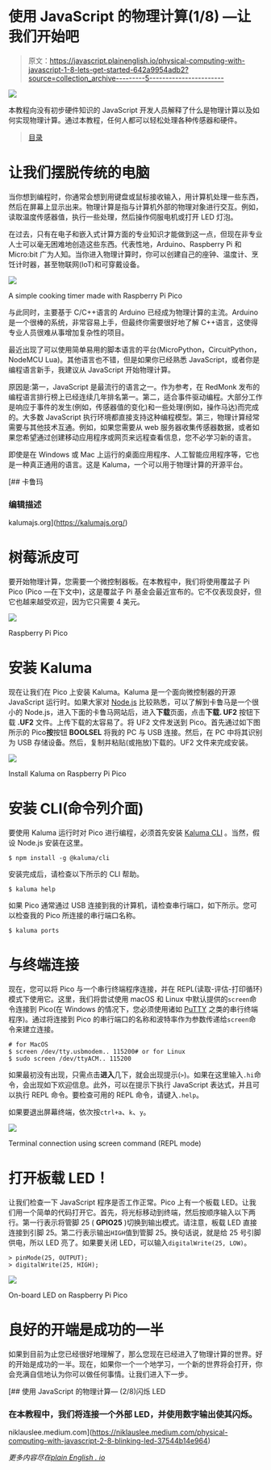 # 使用 JavaScript 的物理计算(1/8) —让我们开始吧

> 原文：<https://javascript.plainenglish.io/physical-computing-with-javascript-1-8-lets-get-started-642a9954adb2?source=collection_archive---------5----------------------->

![](img/4c135d499066c60fee5562cf52a63ba3.png)

本教程向没有初步硬件知识的 JavaScript 开发人员解释了什么是物理计算以及如何实现物理计算。通过本教程，任何人都可以轻松处理各种传感器和硬件。

> [目录](https://niklauslee.medium.com/physical-computing-with-javascript-table-of-contents-69c38fd74e61)

# 让我们摆脱传统的电脑

当你想到编程时，你通常会想到用键盘或鼠标接收输入，用计算机处理一些东西，然后在屏幕上显示出来。物理计算是指与计算机外部的物理对象进行交互。例如，读取温度传感器值，执行一些处理，然后操作伺服电机或打开 LED 灯泡。

在过去，只有在电子和嵌入式计算方面的专业知识才能做到这一点，但现在非专业人士可以毫无困难地创造这些东西。代表性地，Arduino、Raspberry Pi 和 Micro:bit 广为人知。当你进入物理计算时，你可以创建自己的座钟、温度计、烹饪计时器，甚至物联网(IoT)和可穿戴设备。

![](img/03d775d186f81e8566ee1995cca3bda1.png)

A simple cooking timer made with Raspberry Pi Pico

与此同时，主要基于 C/C++语言的 Arduino 已经成为物理计算的主流。Arduino 是一个很棒的系统，非常容易上手，但最终你需要很好地了解 C++语言，这使得专业人员很难从事增加复杂性的项目。

最近出现了可以使用简单易用的脚本语言的平台(MicroPython，CircuitPython，NodeMCU Lua)。其他语言也不错，但是如果你已经熟悉 JavaScript，或者你是编程语言新手，我建议从 JavaScript 开始物理计算。

原因是:第一，JavaScript 是最流行的语言之一。作为参考，在 RedMonk 发布的编程语言排行榜上已经连续几年排名第一。第二，适合事件驱动编程。大部分工作是响应于事件的发生(例如，传感器值的变化)和一些处理(例如，操作马达)而完成的。大多数 JavaScript 执行环境都直接支持这种编程模型。第三，物理计算经常需要与其他技术互通。例如，如果您需要从 web 服务器收集传感器数据，或者如果您希望通过创建移动应用程序或网页来远程查看信息，您不必学习新的语言。

即使是在 Windows 或 Mac 上运行的桌面应用程序、人工智能应用程序等，它也是一种真正通用的语言。这是 Kaluma，一个可以用于物理计算的开源平台。

[](https://kalumajs.org/) [## 卡鲁玛

### 编辑描述

kalumajs.org](https://kalumajs.org/) 

# 树莓派皮可

要开始物理计算，您需要一个微控制器板。在本教程中，我们将使用覆盆子 Pi Pico (Pico —在下文中)，这是覆盆子 Pi 基金会最近宣布的。它不仅表现良好，但它也越来越受欢迎，因为它只需要 4 美元。

![](img/0380bd1694131cb4675407d3c5e31119.png)

Raspberry Pi Pico

# 安装 Kaluma

现在让我们在 Pico 上安装 Kaluma。Kaluma 是一个面向微控制器的开源 JavaScript 运行时。如果大家对 [Node.js](https://nodejs.org/) 比较熟悉，可以了解到卡鲁马是一个很小的 Node.js，进入下面的卡鲁马网站后，进入**下载**页面，点击**下载. UF2** 按钮下载 **.UF2** 文件。上传下载的太容易了。将 UF2 文件发送到 Pico。首先通过如下图所示的 Pico**按**按钮 **BOOLSEL** 将我的 PC 与 USB 连接。然后，在 PC 中将其识别为 USB 存储设备。然后，复制并粘贴(或拖放)下载的。UF2 文件来完成安装。

![](img/0305afbc398b465faad765f1bb66d530.png)

Install Kaluma on Raspberry Pi Pico

# 安装 CLI(命令列介面)

要使用 Kaluma 运行时对 Pico 进行编程，必须首先安装 [Kaluma CLI](https://github.com/kaluma-project/kaluma-cli) 。当然，假设 Node.js 安装在这里。

```
$ npm install -g @kaluma/cli
```

安装完成后，请检查以下所示的 CLI 帮助。

```
$ kaluma help
```

如果 Pico 通常通过 USB 连接到我的计算机，请检查串行端口，如下所示。您可以检查我的 Pico 所连接的串行端口名称。

```
$ kaluma ports
```

# 与终端连接

现在，您可以将 Pico 与一个串行终端程序连接，并在 REPL(读取-评估-打印循环)模式下使用它。这里，我们将尝试使用 macOS 和 Linux 中默认提供的`screen`命令连接到 Pico(在 Windows 的情况下，您必须使用诸如 [PuTTY](https://www.putty.org/) 之类的串行终端程序)。通过将连接到 Pico 的串行端口的名称和波特率作为参数传递给`screen`命令来建立连接。

```
# for MacOS
$ screen /dev/tty.usbmodem.. 115200# or for Linux
$ sudo screen /dev/ttyACM.. 115200 
```

如果最初没有出现，只需点击**进入**几下，就会出现提示(`>`)。如果在这里输入`.hi`命令，会出现如下欢迎信息。此外，可以在提示下执行 JavaScript 表达式，并且可以执行 REPL 命令。要检查可用的 REPL 命令，请键入`.help`。

如果要退出屏幕终端，依次按`ctrl+a`、`k`、`y`。

![](img/2067e811a834b8000a5d3d585b2a147d.png)

Terminal connection using screen command (REPL mode)

# 打开板载 LED！

让我们检查一下 JavaScript 程序是否工作正常。Pico 上有一个板载 LED。让我们用一个简单的代码打开它。首先，将光标移动到终端，然后按顺序输入以下两行。第一行表示将管脚 25 ( **GPIO25** )切换到输出模式。请注意，板载 LED 直接连接到引脚 25。第二行表示输出`HIGH`值到管脚 25。换句话说，就是给 25 号引脚供电，所以 LED 亮了。如果要关闭 LED，可以输入`digitalWrite(25, LOW)`。

```
> pinMode(25, OUTPUT);
> digitalWrite(25, HIGH);
```

![](img/047b0bddd9c2f8c5d3321d55494691c4.png)

On-board LED on Raspberry Pi Pico

# 良好的开端是成功的一半

如果到目前为止您已经很好地理解了，那么您现在已经进入了物理计算的世界。好的开始是成功的一半。现在，如果你一个一个地学习，一个新的世界将会打开，你会充满自信地认为你可以做任何事情。让我们进入下一步。

[](https://niklauslee.medium.com/physical-computing-with-javascript-2-8-blinking-led-37544b14e964) [## 使用 JavaScript 的物理计算— (2/8)闪烁 LED

### 在本教程中，我们将连接一个外部 LED，并使用数字输出使其闪烁。

niklauslee.medium.com](https://niklauslee.medium.com/physical-computing-with-javascript-2-8-blinking-led-37544b14e964) 

*更多内容尽在*[*plain English . io*](http://plainenglish.io/)